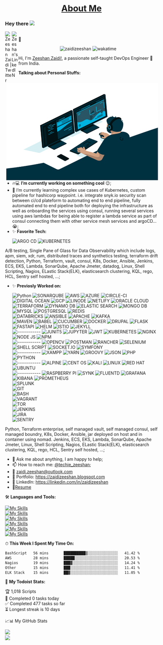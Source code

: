 <h1 align="center"><a href="https://zaidizeeshan.github.io/">About Me</a></h1>


<!-- [![](https://github.com/zaidizeeshan/zaidizeeshan/blob/main/dino.gif)](#)-->
### Hey there <img src="https://media.giphy.com/media/hvRJCLFzcasrR4ia7z/giphy.gif" width="25px">
<a href="https://twitter.com/techie_zeeshan">
  <img align="left" alt="Zeeshan Zaidi | Twitter" width="22px" src="https://raw.githubusercontent.com/peterthehan/peterthehan/master/assets/twitter.svg" />
</a>
<a href="https://www.linkedin.com/in/zaidizeeshan/">
  <img align="left" alt="Zeeshan's LinkedIN" width="22px" src="https://raw.githubusercontent.com/peterthehan/peterthehan/master/assets/linkedin.svg" />
</a>


<br />
🎯
<p align="center">
    <img src="https://komarev.com/ghpvc/?username=zaidizeeshan" alt="zaidizeeshan"/>
    <img src="https://wakatime.com/badge/user/4719ba27-7e5d-4a0e-8a46-ec4c3e264034.svg" alt="wakatime"/>
</p>

Hi, I'm [Zeeshan Zaidi!](https://zaidizeeshan.blogspot.com/), a passionate self-taught DevOps Engineer 🚀 from India.

  <img align="right" alt="GIF" src="https://github.com/zaidizeeshan/zaidizeeshan/blob/main/code.gif?raw=true" width="500" height="320" /> 
  
**Talking about Personal Stuffs:**

- 🔥💻 **I’m currently working on something cool** :wink:;
- :notebook: I’m currently learning complex use cases of Kubernetes, custom pipeline for hashicorp waypoint. i.e. integrate snyk.io security scan between ci/cd plateform to automating end to end pipeline, fully automated end to end pipeline both for deploying the infrastructure as well as onboarding the services using consul, running several services using aws lambdas for being able to register a lambda service as part of consul connecting them with other service mesh services and argoCD... 😭; 
- :sparkles: **Favorite Tech:** <p>
    <img src="https://img.shields.io/badge/Argo%20CD-1e0b3e?style=for-the-badge&logo=argo&logoColor=#d16044" alt="ARGO CD">
    <img src="https://img.shields.io/badge/kubernetes-326ce5.svg?&style=for-the-badge&logo=kubernetes&logoColor=white" alt="KUBERNETES">
</p>

A/B testing, Single Pane of Glass for Data Observability which include logs, apm, siem, xdr, rum, distributed traces and synthetics testing, terraform drift detection, Python, Terraform, vault, consul, K8s, Docker, Ansible, Jenkins, ECS, EKS, Lambda, SonarQube, Apache Jmeter, datadog, Linux, Shell Scripting, Nagios, ELastic Stack(ELK), elasticsearch clustering, KQL, rego, HCL, Sentry self hosted, ...;
- :sparkles: **Previosly Worked on:** <p>
    <img src="https://img.shields.io/badge/python%20-%2314354C.svg?&amp;style=for-the-badge&amp;logo=python&amp;logoColor=white" alt="Python">
    <img src="https://img.shields.io/badge/Sonarqube-5190cf?style=for-the-badge&logo=sonarqube&logoColor=white" alt="SONARQUBE">
    <img src="https://img.shields.io/badge/Amazon_AWS-FF9900?style=for-the-badge&logo=amazonaws&logoColor=white" alt="AWS">
    <img src="https://img.shields.io/badge/microsoft%20azure-0089D6?style=for-the-badge&logo=microsoft-azure&logoColor=white" alt="AZURE">
    <img src="https://img.shields.io/badge/circleci-343434?style=for-the-badge&logo=circleci&logoColor=white" alt="CIRCLE-CI">
    <img src="https://img.shields.io/badge/Digital_Ocean-0080FF?style=for-the-badge&logo=DigitalOcean&logoColor=white" alt="DIGITAL OCEAN">
    <img src="https://img.shields.io/badge/Google_Cloud-4285F4?style=for-the-badge&logo=google-cloud&logoColor=white" alt="GCP"> 
    <img src="https://img.shields.io/badge/Linode-00A95C?style=for-the-badge&logo=Linode&logoColor=white" alt="LINODE">
    <img src="https://img.shields.io/badge/Netlify-00C7B7?style=for-the-badge&logo=netlify&logoColor=white" alt="NETLIFY">
    <img src="https://img.shields.io/badge/Oracle-F80000?style=for-the-badge&logo=oracle&logoColor=black" alt="ORACLE CLOUD">
    <img src="https://img.shields.io/badge/Terraform-7B42BC?style=for-the-badge&logo=terraform&logoColor=white" alt="TERRAFORM">
    <img src="https://img.shields.io/badge/Amazon%20DynamoDB-4053D6?style=for-the-badge&logo=Amazon%20DynamoDB&logoColor=white" alt="DYNAMO DB"> 
    <img src="https://img.shields.io/badge/Elastic_Search-005571?style=for-the-badge&logo=elasticsearch&logoColor=white" alt="ELASTIC SEARCH">
    <img src="https://img.shields.io/badge/MongoDB-4EA94B?style=for-the-badge&logo=mongodb&logoColor=white" alt="MONGO DB">
    <img src="https://img.shields.io/badge/MySQL-005C84?style=for-the-badge&logo=mysql&logoColor=white" alt="MYSQL">
    <img src="https://img.shields.io/badge/PostgreSQL-316192?style=for-the-badge&logo=postgresql&logoColor=white" alt="POSTGRESQL">
    <img src="https://img.shields.io/badge/redis-%23DD0031.svg?&style=for-the-badge&logo=redis&logoColor=white" alt="REDIS">   
    <img src="https://img.shields.io/badge/Databricks-FF3621?style=for-the-badge&logo=Databricks&logoColor=white" alt="DATABRICKS">
    <img src="https://img.shields.io/badge/Ansible-000000?style=for-the-badge&logo=ansible&logoColor=white" alt="ANSIBLE">
    <img src="https://img.shields.io/badge/Apache-D22128?style=for-the-badge&logo=Apache&logoColor=white" alt="APACHE">
    <img src="https://img.shields.io/badge/Apache_Kafka-231F20?style=for-the-badge&logo=apache-kafka&logoColor=white" alt="KAFKA">  
    <img src="https://img.shields.io/badge/apache_maven-C71A36?style=for-the-badge&logo=apachemaven&logoColor=white" alt="MAVEN">
    <img src="https://img.shields.io/badge/Babel-F9DC3E?style=for-the-badge&logo=babel&logoColor=white" alt="BABEL">
    <img src="https://img.shields.io/badge/Cypress-17202C?style=for-the-badge&logo=cypress&logoColor=white" alt="CUCUMBER">
    <img src="https://img.shields.io/badge/Docker-2CA5E0?style=for-the-badge&logo=docker&logoColor=white" alt="DOCKER">
    <img src="https://img.shields.io/badge/Drupal-0678BE?style=for-the-badge&logo=drupal&logoColor=white" alt="DRUPAL">
    <img src="https://img.shields.io/badge/Flask-000000?style=for-the-badge&logo=flask&logoColor=white" alt="FLASK">
    <img src="https://img.shields.io/badge/fastapi-109989?style=for-the-badge&logo=FASTAPI&logoColor=white" alt="FASTAPI">
    <img src="https://img.shields.io/badge/Helm-0F1689?style=for-the-badge&logo=Helm&labelColor=0F1689" alt="HELM">
    <img src="https://img.shields.io/badge/Istio-466BB0?style=for-the-badge&logo=Istio&logoColor=white" alt="ISTIO">
    <img src="https://img.shields.io/badge/Jekyll-CC0000?style=for-the-badge&logo=Jekyll&logoColor=white" alt="JEKYLL">  
    <img src="https://img.shields.io/badge/Cypress-17202C?style=for-the-badge&logo=cypress&logoColor=white" alt="------------">
    <img src="https://img.shields.io/badge/Junit5-25A162?style=for-the-badge&logo=junit5&logoColor=white" alt="JUNIT5">
    <img src="https://img.shields.io/badge/Jupyter-F37626.svg?&style=for-the-badge&logo=Jupyter&logoColor=white" alt="JUPYTER">
    <img src="https://img.shields.io/badge/JWT-000000?style=for-the-badge&logo=JSON%20web%20tokens&logoColor=white" alt="JWT">
    <img src="https://img.shields.io/badge/kubernetes-326ce5.svg?&style=for-the-badge&logo=kubernetes&logoColor=white" alt="KUBERNETES">
    <img src="https://img.shields.io/badge/Nginx-009639?style=for-the-badge&logo=nginx&logoColor=white" alt="NGINX">
    <img src="https://img.shields.io/badge/Node.js-339933?style=for-the-badge&logo=nodedotjs&logoColor=white" alt="NODE JS">
    <img src="https://img.shields.io/badge/npm-CB3837?style=for-the-badge&logo=npm&logoColor=white" alt="NPM">    
    <img src="https://img.shields.io/badge/Cypress-17202C?style=for-the-badge&logo=cypress&logoColor=white" alt="------------">
    <img src="https://img.shields.io/badge/OpenCV-27338e?style=for-the-badge&logo=OpenCV&logoColor=white" alt="OPENCV">
    <img src="https://img.shields.io/badge/Postman-FF6C37?style=for-the-badge&logo=Postman&logoColor=white" alt="POSTMAN">
    <img src="https://img.shields.io/badge/Rancher-0075A8?style=for-the-badge&logo=rancher&logoColor=white" alt="RANCHER">
    <img src="https://img.shields.io/badge/Selenium-43B02A?style=for-the-badge&logo=Selenium&logoColor=white" alt="SELENIUM">
    <img src="https://img.shields.io/badge/Shell_Script-121011?style=for-the-badge&logo=gnu-bash&logoColor=white" alt="SHELL SCRIPT">
    <img src="https://img.shields.io/badge/Socket.io-010101?&style=for-the-badge&logo=Socket.io&logoColor=white" alt="SOCKET.IO">
    <img src="https://img.shields.io/badge/Symfony-000000?style=for-the-badge&logo=Symfony&logoColor=white" alt="SYMFONY">   
    <img src="https://img.shields.io/badge/Cypress-17202C?style=for-the-badge&logo=cypress&logoColor=white" alt="------------">
    <img src="https://img.shields.io/badge/Xampp-F37623?style=for-the-badge&logo=xampp&logoColor=white" alt="XAMPP">
    <img src="https://img.shields.io/badge/Yarn-2C8EBB?style=for-the-badge&logo=yarn&logoColor=white" alt="YARN">
    <img src="https://img.shields.io/badge/apache%20Groovy-4298B8?style=for-the-badge&logo=apachegroovy&logoColor=white" alt="GROOVY">
    <img src="https://img.shields.io/badge/json-5E5C5C?style=for-the-badge&logo=json&logoColor=white" alt="JSON">
    <img src="https://img.shields.io/badge/PHP-777BB4?style=for-the-badge&logo=php&logoColor=white" alt="PHP">
    <img src="https://img.shields.io/badge/Python-FFD43B?style=for-the-badge&logo=python&logoColor=blue" alt="PYTHON">   
    <img src="https://img.shields.io/badge/Cypress-17202C?style=for-the-badge&logo=cypress&logoColor=white" alt="------------">
    <img src="https://img.shields.io/badge/Alpine_Linux-0D597F?style=for-the-badge&logo=alpine-linux&logoColor=white" alt="ALPINE">
    <img src="https://img.shields.io/badge/Cent%20OS-262577?style=for-the-badge&logo=CentOS&logoColor=white" alt="CENT OS">
    <img src="https://img.shields.io/badge/Kali_Linux-557C94?style=for-the-badge&logo=kali-linux&logoColor=white" alt="KALI">
    <img src="https://img.shields.io/badge/Linux-FCC624?style=for-the-badge&logo=linux&logoColor=black" alt="LINUX">
    <img src="https://img.shields.io/badge/Red%20Hat-EE0000?style=for-the-badge&logo=redhat&logoColor=white" alt="RED HAT">
    <img src="https://img.shields.io/badge/Ubuntu-E95420?style=for-the-badge&logo=ubuntu&logoColor=white" alt="UBUNTU">    
    <img src="https://img.shields.io/badge/Cypress-17202C?style=for-the-badge&logo=cypress&logoColor=white" alt="------------">
    <img src="https://img.shields.io/badge/Raspberry%20Pi-A22846?style=for-the-badge&logo=Raspberry%20Pi&logoColor=white" alt="RASPBERRY PI">
    <img src="https://img.shields.io/badge/Snyk-4C4A73?style=for-the-badge&logo=snyk&logoColor=white" alt="SYNK">
    <img src="https://img.shields.io/badge/Fluentd-599CD0?style=for-the-badge&logo=fluentd&logoColor=white&labelColor=599CD0" alt="FLUENTD">
    <img src="https://img.shields.io/badge/Grafana-F2F4F9?style=for-the-badge&logo=grafana&logoColor=orange&labelColor=F2F4F9" alt="GRAFANA">
    <img src="https://img.shields.io/badge/Kibana-005571?style=for-the-badge&logo=Kibana&logoColor=white" alt="KIBANA">
    <img src="https://img.shields.io/badge/Prometheus-000000?style=for-the-badge&logo=prometheus&labelColor=000000" alt="PROMETHEUS">   
    <img src="https://img.shields.io/badge/Splunk-000000?style=for-the-badge&logo=Splunk&logoColor=white" alt="SPLUNK">   
    <img src="https://img.shields.io/badge/GIT-E44C30?style=for-the-badge&logo=git&logoColor=white" alt="GIT">   
    <img src="https://img.shields.io/badge/GNU%20Bash-4EAA25?style=for-the-badge&logo=GNU%20Bash&logoColor=white" alt="BASH">   
    <img src="https://img.shields.io/badge/Vagrant-1868F2?style=for-the-badge&logo=Vagrant&logoColor=white" alt="VAGRANT">   
    <img src="https://img.shields.io/badge/Tor_Browser-7D4698?style=for-the-badge&logo=Tor-Browser&logoColor=white" alt="TOR">   
    <img src="https://img.shields.io/badge/Jenkins-D24939?style=for-the-badge&logo=Jenkins&logoColor=white" alt="JENKINS">   
    <img src="https://img.shields.io/badge/Jira-0052CC?style=for-the-badge&logo=Jira&logoColor=white" alt="JIRA">   
    <img src="https://img.shields.io/badge/Sentry-black?style=for-the-badge&logo=Sentry&logoColor=#362D59" alt="SENTRY">   
</p>

Python, Terraform enterprise, self managed vault, self managed consul, self managed boundry, K8s, Docker, Ansible, jar deployed on host and in container using nomad. Jenkins, ECS, EKS, Lambda, SonarQube, Apache Jmeter, Linux, Shell Scripting, Nagios, ELastic Stack(ELK), elasticsearch clustering, KQL, rego, HCL, Sentry self hosted,  ...;
- 💬 Ask me about anything, I am happy to help;
- 📫 How to reach me: [@techie_zeeshan](https://twitter.com/techie_zeeshan);
- :email:	zaidi.zeeshan@outlook.com <br>
- :art: Portfolio: https://zaidizeeshan.blogspot.com <br>
- :briefcase: LinkedIn: https://linkedin.com/in/zaidizeeshan <br>
- 📝[Resume](https://drive.google.com/file/d/1vJdfvdBJyLVAIyyvz4z0UEIsrbihqcxh/view?usp=sharing)

🛠️ **Languages and Tools:**  

[![My Skills](https://skillicons.dev/icons?i=linux,bash,py,flask,java,php,nodejs&perline=10)](https://skillicons.dev)
<br />
[![My Skills](https://skillicons.dev/icons?i=mysql,postgres,mongodb,dynamodb,redis&perline=10)](https://skillicons.dev)
<br />
[![My Skills](https://skillicons.dev/icons?i=githubactions,regex,postman,nginx&perline=10)](https://skillicons.dev)
<br />
[![My Skills](https://skillicons.dev/icons?i=git,jenkins,maven,selenium,docker,kubernetes,ansible&perline=10)](https://skillicons.dev)
<br />
[![My Skills](https://skillicons.dev/icons?i=aws,gcp,azure,openstack,openshift&perline=10)](https://skillicons.dev)
<br />
[![My Skills](https://skillicons.dev/icons?i=kafka,prometheus,grafana,sentry&perline=10)](https://skillicons.dev)

<!--
https://github.com/tandpfun/skill-icons/blob/main/readme.md
https://github.com/alexandresanlim/Badges4-README.md-Profile
<code><img height="20" src="https://raw.githubusercontent.com/github/explore/80688e429a7d4ef2fca1e82350fe8e3517d3494d/topics/python/python.png"></code>
<code><img height="20" src="https://raw.githubusercontent.com/github/explore/80688e429a7d4ef2fca1e82350fe8e3517d3494d/topics/mysql/mysql.png"></code>
<code><img height="20" src="https://raw.githubusercontent.com/github/explore/80688e429a7d4ef2fca1e82350fe8e3517d3494d/topics/firebase/firebase.png"></code>
<code><img height="20" src="https://raw.githubusercontent.com/github/explore/80688e429a7d4ef2fca1e82350fe8e3517d3494d/topics/git/git.png"></code>
<code><img height="20" src="https://raw.githubusercontent.com/github/explore/80688e429a7d4ef2fca1e82350fe8e3517d3494d/topics/nodejs/nodejs.png"></code>
<code><img height="20" src="https://raw.githubusercontent.com/github/explore/6c6508f34230f0ac0d49e847a326429eefbfc030/topics/docker/docker.png"></code>
<code><img height="20" src="https://raw.githubusercontent.com/github/explore/46beb428f6ba77f5de33ba7633402379aba5d92d/topics/kubernetes/kubernetes.png"></code>
<code><img height="20" src="https://raw.githubusercontent.com/github/explore/46beb428f6ba77f5de33ba7633402379aba5d92d/topics/go/go.png"></code>
<code><img height="20" src="https://raw.githubusercontent.com/github/explore/a78365e1ed698ba6441a91508591e863cf1f9590/topics/terraform/terraform.png"></code>
-->

⏱ **This Week I Spent My Time On:**
<!--START_SECTION:waka-->
```text
BashScript   56 mins       ██████████▒░░░░░░░░░░░░░░   41.42 % 
AWS          28 mins       █████░░░░░░░░░░░░░░░░░░░░   20.53 % 
Nagios       19 mins       ███▓░░░░░░░░░░░░░░░░░░░░░   14.24 % 
Other        15 mins       ███░░░░░░░░░░░░░░░░░░░░░░   11.41 % 
ELK Stack    15 mins       ██▓░░░░░░░░░░░░░░░░░░░░░░   11.05 % 
```
<!--END_SECTION:waka-->

🚧 **My Todoist Stats:**
<!-- TODO-IST:START -->
🏆  1,018 Scripts           
🌸  Completed 0 tasks today           
✅  Completed 477 tasks so far           
⏳  Longest streak is 10 days
<!-- TODO-IST:END -->



📈📊 My GitHub Stats 
<!--
<p align="left"> <img src="https://github-readme-stats.vercel.app/api?username=zaidizeeshan&show_icons=true&theme=gotham" alt="zaidizeeshan" />(#)
<p align="right"> <img src="https://github-readme-streak-stats.herokuapp.com/?user=zaidizeeshan&theme=dark" alt="zaidizeeshan" />(#)  -->

[![](https://github-readme-stats.vercel.app/api?username=zaidizeeshan&show_icons=true&theme=gotham)](#)  
[![](https://github-readme-streak-stats.herokuapp.com/?user=zaidizeeshan&theme=dark)](#)  



<!-- fake contribution.gif  ### ∞ contributions in the last year 

 TODO-IST:START| <img src="https://github.com/zaidizeeshan/zaidizeeshan/blob/main/contributions.gif" alt="Contributions" width="722px" height="112px" /> | 
| ------------------------------------------------------------------------------------------------------------------------------------------- |


[Learn how we count contributions](https://docs.github.com/en/free-pro-team@latest/github/setting-up-and-managing-your-github-profile/why-are-my-contributions-not-showing-up-on-my-profile) -->

<!-- --------------------------------------------------------------------------------------- -->
<!-- 
<hr></hr>
<p align="center">
  <samp>
    Hi, I'm Zeeshan! 👋 <br>
    🔥 Delhi based DevOps Engineer grinding hard to make something cool  <br>
    :sparkles: Favorite Tech: cloud, Soc analysis, observability, Multi could integration, OWASP Zap, selenium, service mesh, web assembly, Linux ... <br>
    :notebook: I’m currently learning complex use cases of Kubernetes... 😭  <br>
    :email:	zaidi.zeeshan@outlook.com <br>
    :art: Portfolio: https://zaidizeeshan.blogspot.com <br>
    :briefcase: LinkedIn: https://linkedin.com/in/zaidizeeshan <br>
  </samp>
</p>
-->
<!--
**zaidizeeshan/zaidizeeshan** is a ✨ _special_ ✨ repository because its `README.md` (this file) appears on your GitHub profile.

Here are some ideas to get you started:

- 🔭 I’m currently working on ...
- 🌱 I’m currently learning ...
- 👯 I’m looking to collaborate on ...
- 🤔 I’m looking for help with ...
- 💬 Ask me about like dashboards to visualize and analyse data but you can't see the dashboard 24x7. so ehat is the solution? alerting is the solution...
- 📫 How to reach me: ...
- 😄 Pronouns: ...
- ⚡ Fun fact: ...
-->
